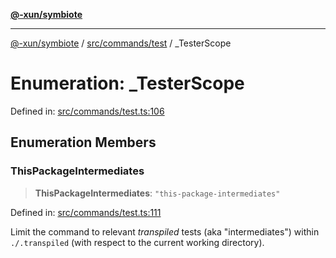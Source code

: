 [**@-xun/symbiote**](../../../../README.md)

***

[@-xun/symbiote](../../../../README.md) / [src/commands/test](../README.md) / \_TesterScope

# Enumeration: \_TesterScope

Defined in: [src/commands/test.ts:106](https://github.com/Xunnamius/symbiote/blob/901f1662c62c89e7826ae22e0dbc393e9af16ca8/src/commands/test.ts#L106)

## Enumeration Members

### ThisPackageIntermediates

> **ThisPackageIntermediates**: `"this-package-intermediates"`

Defined in: [src/commands/test.ts:111](https://github.com/Xunnamius/symbiote/blob/901f1662c62c89e7826ae22e0dbc393e9af16ca8/src/commands/test.ts#L111)

Limit the command to relevant _transpiled_ tests (aka "intermediates")
within `./.transpiled` (with respect to the current working directory).
